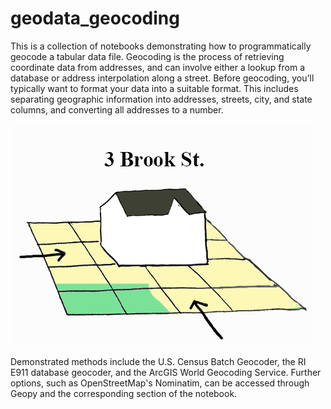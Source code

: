 # geodata_geocoding
This is a collection of notebooks demonstrating how to programmatically geocode a tabular data file. Geocoding is the process of retrieving coordinate data from addresses, and can involve either a lookup from a database or address interpolation along a street. Before geocoding, you'll typically want to format your data into a suitable format. This includes separating geographic information into addresses, streets, city, and state columns, and converting all addresses to a number.

![A picture of a geolocated house](images/locate_2.png)

Demonstrated methods include the U.S. Census Batch Geocoder, the RI E911 database geocoder, and the ArcGIS World Geocoding Service. Further options, such as OpenStreetMap's Nominatim, can be accessed through Geopy and the corresponding section of the notebook.
